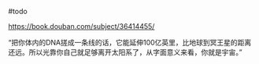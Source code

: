 
#todo

https://book.douban.com/subject/36414455/

“把你体内的DNA搓成一条线的话，它能延伸100亿英里，比地球到冥王星的距离还远。所以光靠你自己就足够离开太阳系了，从字面意义来看，你就是宇宙。”

